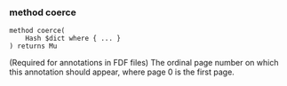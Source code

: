 ### method coerce

```perl6
method coerce(
    Hash $dict where { ... }
) returns Mu
```

(Required for annotations in FDF files) The ordinal page number on which this annotation should appear, where page 0 is the first page.

